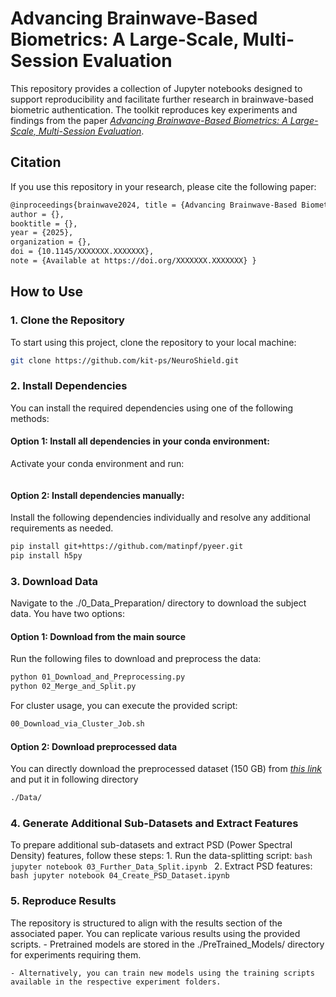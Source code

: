 # Advancing Brainwave-Based Biometrics: A Large-Scale, Multi-Session Evaluation
This repository provides a collection of Jupyter notebooks designed to support reproducibility and facilitate further research in brainwave-based biometric authentication. The toolkit reproduces key experiments and findings from the paper *[Advancing Brainwave-Based Biometrics: A Large-Scale, Multi-Session Evaluation](arxiv.org)*. 

## Citation

If you use this repository in your research, please cite the following paper:

```bash
@inproceedings{brainwave2024, title = {Advancing Brainwave-Based Biometrics: A Large-Scale, Multi-Session Evaluation},
author = {},
booktitle = {},
year = {2025},
organization = {},
doi = {10.1145/XXXXXXX.XXXXXXX},
note = {Available at https://doi.org/XXXXXXX.XXXXXXX} }
```

## How to Use
### 1. Clone the Repository
To start using this project, clone the repository to your local machine:
```bash
git clone https://github.com/kit-ps/NeuroShield.git
```
### 2. Install Dependencies
You can install the required dependencies using one of the following methods:

#### Option 1: Install all dependencies in your conda environment:
Activate your conda environment and run:
```bash
```
#### Option 2: Install dependencies manually:
Install the following dependencies individually and resolve any additional requirements as needed.
```bash
pip install git+https://github.com/matinpf/pyeer.git
pip install h5py
```
### 3. Download Data
Navigate to the ./0_Data_Preparation/ directory to download the subject data. You have two options:

#### Option 1: Download from the main source
Run the following files to download and preprocess the data:
```bash
python 01_Download_and_Preprocessing.py
python 02_Merge_and_Split.py
```

For cluster usage, you can execute the provided script:
```bash
00_Download_via_Cluster_Job.sh
```
#### Option 2: Download preprocessed data
You can directly download the preprocessed dataset (150 GB) from *[this link](https://bwsyncandshare.kit.edu/s/BLrtm8A2oFFrtYR)* and put it in following directory
```bash
./Data/
```
### 4. Generate Additional Sub-Datasets and Extract Features
To prepare additional sub-datasets and extract PSD (Power Spectral Density) features, follow these steps:
    1. Run the data-splitting script:
    ```bash
    jupyter notebook 03_Further_Data_Split.ipynb
    ```
    2. Extract PSD features:
    ```bash
    jupyter notebook 04_Create_PSD_Dataset.ipynb
    ```

### 5. Reproduce Results
The repository is structured to align with the results section of the associated paper. You can replicate various results using the provided scripts.
    - Pretrained models are stored in the ./PreTrained_Models/ directory for experiments requiring them.

    - Alternatively, you can train new models using the training scripts available in the respective experiment folders. 









